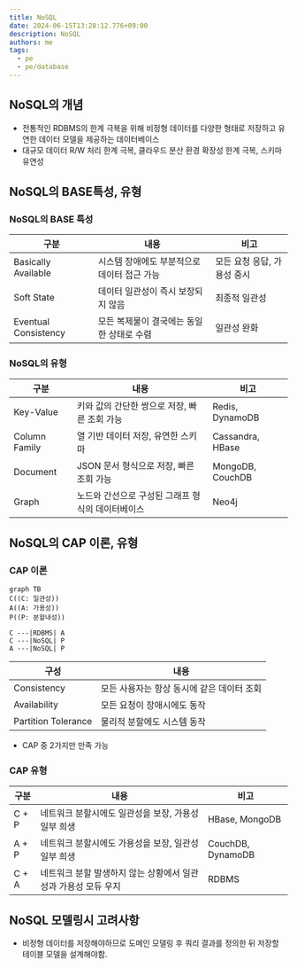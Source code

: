 ```yaml
---
title: NoSQL
date: 2024-06-15T13:28:12.776+09:00
description: NoSQL
authors: me
tags:
  - pe
  - pe/database
---
```


## NoSQL의 개념

- 전통적인 RDBMS의 한계 극복을 위해 비정형 데이터를 다양한 형태로 저장하고 유연한 데이터 모델을 제공하는 데이터베이스
- 대규모 데이터 R/W 처리 한계 극복, 클라우드 분산 환경 확장성 한계 극복, 스키마 유연성

## NoSQL의 BASE특성, 유형

### NoSQL의 BASE 특성

| 구분                 | 내용                                        | 비고                        |
| -------------------- | ------------------------------------------- | --------------------------- |
| Basically Available  | 시스템 장애에도 부분적으로 데이터 접근 가능 | 모든 요청 응답, 가용성 중시 |
| Soft State           | 데이터 일관성이 즉시 보장되지 않음          | 최종적 일관성               |
| Eventual Consistency | 모든 복제물이 결국에는 동일한 상태로 수렴   | 일관성 완화                 |

### NoSQL의 유형

| 구분          | 내용                                              | 비고             |
| ------------- | ------------------------------------------------- | ---------------- |
| Key-Value     | 키와 값의 간단한 쌍으로 저장, 빠른 조회 가능      | Redis, DynamoDB  |
| Column Family | 열 기반 데이터 저장, 유연한 스키마                | Cassandra, HBase |
| Document      | JSON 문서 형식으로 저장, 빠른 조회 가능           | MongoDB, CouchDB |
| Graph         | 노드와 간선으로 구성된 그래프 형식의 데이터베이스 | Neo4j            |

## NoSQL의 CAP 이론, 유형

### CAP 이론

```mermaid
graph TB
C((C: 일관성))
A((A: 가용성))
P((P: 분할내성))

C ---|RDBMS| A
C ---|NoSQL| P
A ---|NoSQL| P
```

| 구성                | 내용                                       |
| ------------------- | ------------------------------------------ |
| Consistency         | 모든 사용자는 항상 동시에 같은 데이터 조회 |
| Availability        | 모든 요청이 장애시에도 동작                |
| Partition Tolerance | 물리적 분할에도 시스템 동작                |

- CAP 중 2가지만 만족 가능

### CAP 유형

| 구분  | 내용                                                           | 비고              |
| ----- | -------------------------------------------------------------- | ----------------- |
| C + P | 네트워크 분할시에도 일관성을 보장, 가용성 일부 희생            | HBase, MongoDB    |
| A + P | 네트워크 분할시에도 가용성을 보장, 일관성 일부 희생            | CouchDB, DynamoDB |
| C + A | 네트워크 분할 발생하지 않는 상황에서 일관성과 가용성 모듀 우지 | RDBMS             |

## NoSQL 모델링시 고려사항

- 비정형 데이터를 저장해야하므로 도메인 모델링 후 쿼리 결과를 정의한 뒤 저장할 테이블 모델을 설계해야함.
